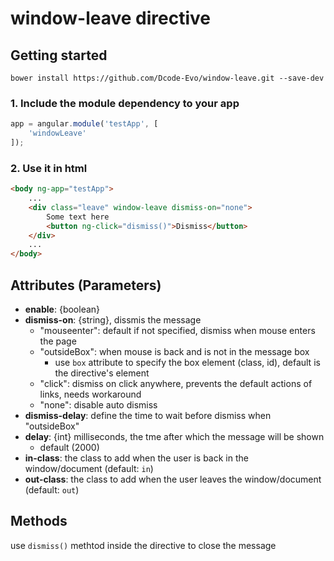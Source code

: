 # window-leave directive

## Getting started

```
bower install https://github.com/Dcode-Evo/window-leave.git --save-dev
```

### 1. Include the module dependency to your app

```js
app = angular.module('testApp', [
	'windowLeave'
]);
```

### 2. Use it in html

```html
<body ng-app="testApp">
	...
	<div class="leave" window-leave dismiss-on="none">
		Some text here
		<button ng-click="dismiss()">Dismiss</button>
	</div>
	...
</body>

```

## Attributes (Parameters)
- **enable**: {boolean}
- **dismiss-on**: {string}, dissmis the message
	- "mouseenter": default if not specified, dismiss when mouse enters the page
	- "outsideBox": when mouse is back and is not in the message box
		- use `box` attribute to specify the box element (class, id), default is the directive's element
	- "click": dismiss on click anywhere, prevents the default actions of links, needs workaround
	- "none": disable auto dismiss
- **dismiss-delay**: define the time to wait before dismiss when "outsideBox"
- **delay**: {int} milliseconds, the tme after which the message will be shown
	- default (2000)
- **in-class**: the class to add when the user is back in the window/document (default: `in`)
- **out-class**: the class to add when the user leaves the window/document (default: `out`)

## Methods

use `dismiss()` methtod inside the directive to close the message